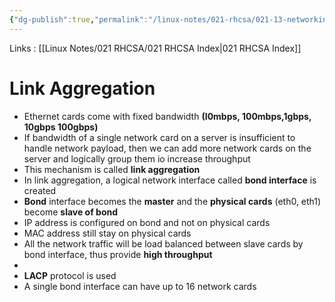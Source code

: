 ```yaml
---
{"dg-publish":true,"permalink":"/linux-notes/021-rhcsa/021-13-networking/021-13-2-link-aggregation/"}
---
```


Links : [[Linux Notes/021 RHCSA/021 RHCSA Index\|021 RHCSA Index]]

# Link Aggregation

- Ethernet cards come with fixed bandwidth **(I0mbps, 100mbps,1gbps, 10gbps 100gbps)**
- If bandwidth of a single network card on a server is insufficient to handle network payload, then we can add more network cards on the server and logically group them io increase throughput
- This mechanism is called **link aggregation**
- In link aggregation, a logical network interface called **bond interface** is created
- **Bond** interface becomes the **master** and the **physical cards** (eth0, eth1) become **slave of bond**
- IP address is configured on bond and not on physical cards
- MAC address still stay on physical cards
- All the network traffic will be load balanced between slave cards by bond interface, thus provide **high throughput**
- 
- **LACP** protocol is used
- A single bond interface can have up to 16 network cards